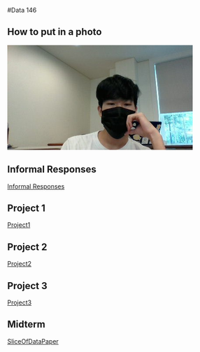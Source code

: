 #Data 146
## How to put in a photo
![](MillerHallSelfie.jpg)

## Informal Responses

[Informal Responses](https://bandyboy03.github.io/data_146/InformalResponses.html)

## Project 1
[Project1](https://bandyboy03.github.io/data_146/Project1.html)

## Project 2
[Project2](https://bandyboy03.github.io/data_146/Project2.html)

## Project 3
[Project3](https://bandyboy03.github.io/data_146/Project3.html)

## Midterm
[SliceOfDataPaper](https://bandyboy03.github.io/data_146/SliceOfDataPaper.html)
